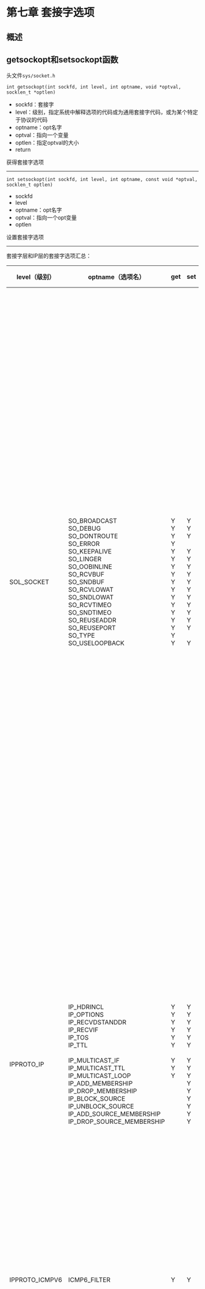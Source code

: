 # 第七章 套接字选项



## 概述



## getsockopt和setsockopt函数

头文件`sys/socket.h`

`int getsockopt(int sockfd, int level, int optname, void *optval, socklen_t *optlen)`

- sockfd：套接字
- level：级别，指定系统中解释选项的代码或为通用套接字代码，或为某个特定于协议的代码
- optname：opt名字
- optval：指向一个变量
- optlen：指定optval的大小
- return

获得套接字选项

---

`int setsockopt(int sockfd, int level, int optname, const void *optval, socklen_t optlen)`

- sockfd
- level
- optname：opt名字
- optval：指向一个opt变量
- optlen

设置套接字选项

---

套接字层和IP层的套接字选项汇总：

| level（级别）            | optname（选项名）                                            | get                                                          | set                                                          | 说明                                                         | 标志                                                         | 数据类型                                                     |
| ------------------------ | ------------------------------------------------------------ | :----------------------------------------------------------- | ------------------------------------------------------------ | ------------------------------------------------------------ | ------------------------------------------------------------ | :----------------------------------------------------------- |
| SOL_SOCKET               | SO_BROADCAST<br>SO_DEBUG<br>SO_DONTROUTE<br>SO_ERROR<br>SO_KEEPALIVE<br>SO_LINGER<br>SO_OOBINLINE<br>SO_RCVBUF<br>SO_SNDBUF<br>SO_RCVLOWAT<br>SO_SNDLOWAT<br>SO_RCVTIMEO<br>SO_SNDTIMEO<br>SO_REUSEADDR<br>SO_REUSEPORT<br>SO_TYPE<br>SO_USELOOPBACK | Y<br>Y<br>Y<br>Y<br>Y<br>Y<br>Y<br>Y<br>Y<br>Y<br>Y<br>Y<br>Y<br>Y<br>Y<br>Y<br>Y | Y<br>Y<br>Y<br><br>Y<br>Y<br>Y<br>Y<br>Y<br>Y<br>Y<br>Y<br>Y<br>Y<br>Y<br><br>Y | - 允许发送广播数据报<br>- 开启调试跟踪<br>- 绕过外出路由表查询<br>- 获取待处理错误并清除<br>- 周期性测试连接是否仍存活<br>- 若有数据待发送则延迟关闭<br>- 让接收到的带外数据继续在线留存<br>- 接收缓冲区大小<br>- 发送缓冲区大小<br>- 接收缓冲区低水位标记<br>- 发送缓冲区低水位标记<br>- 接收超时<br>- 发送超时<br>- 允许重用本地地址<br>- 允许重用本地端口<br>- 取得套接字类型<br>- 路由套接字取得所发送数据的副本 | Y<br>Y<br>Y<br><br>Y<br><br>Y<br><br><br><br><br><br>Y<br>Y<br><br>Y<br>Y | int<br>int<br>int<br>int<br>int<br>linger<br>int<br>int<br>int<br>int<br>int<br>timeval<br>timeval<br>int<br>int<br>int<br>int |
| IPPROTO_IP               | IP_HDRINCL<br>IP_OPTIONS<br>IP_RECVDSTANDDR<br>IP_RECVIF<br>IP_TOS<br>IP_TTL<br><br>IP_MULTICAST_IF<br>IP_MULTICAST_TTL<br>IP_MULTICAST_LOOP<br>IP_ADD_MEMBERSHIP<br>IP_DROP_MEMBERSHIP<br>IP_BLOCK_SOURCE<br>IP_UNBLOCK_SOURCE<br>IP_ADD_SOURCE_MEMBERSHIP<br>IP_DROP_SOURCE_MEMBERSHIP | Y<br>Y<br>Y<br>Y<br>Y<br>Y<br><br>Y<br>Y<br>Y<br/><br/><br/><br/><br/><br/><br/> | Y<br>Y<br>Y<br>Y<br>Y<br>Y<br><br>Y<br>Y<br>Y<br>Y<br>Y<br>Y<br>Y<br>Y<br>Y | - 随数据包含的IP首部<br>- IP首部选项<br>- 返回目的IP地址<br>- 返回接收接口索引<br>- 服务类型和优先权<br>- 存活时间<br><br>- 指定外出接口<br>- 指定外出TTL<br>- 指定是否环回<br>- 加入多播组<br>- 离开多播组<br>- 阻塞多播组<br>- 开通多播组<br>- 加入源特定多播组<br>- 离开源特定多播组 | Y<br><br>Y<br>Y<br><br><br><br><br><br><br><br><br><br><br><br><br> | int<br>(见正文)<br>int<br>int<br>int<br>int<br><br>in_addr{}<br>u_char<br>u_char<br>ip_mreq{}<br>ip_mreq{}<br>ip_mreq_source{}<br>ip_mreq_source{}<br>ip_mreq_source{}<br>ip_mreq_source{} |
| IPPROTO_ICMPV6           | ICMP6_FILTER                                                 | Y                                                            | Y                                                            | - 指定待传递的ICMPv6消息类型                                 |                                                              | ivmp6_filter{}                                               |
| IPPROTO_IPV6             | IPV6_CHECKSUM<br>IPV6_DONTFRAG<br>IPV6_NEXTHOP<br>IPV6_PATHMTU<br>IPV6_RECVDSTOPTS<br>IPV6_RECVHOPLIMIT<br>IPV6_RECVHOPOPTS<br>IPV6_RECVPATHMTU<br>IPV6_RECVPKTINFO<br>IPV6_RECVRTHDR<br>IPV6_RECVTCLASS<br>IPV6_UNICAST_HOPS<br>IPV6_USE_MIN_MTU<br>IPV6_V60NLY<br>IPV6_XXX<br><br>IPV6_MULTICAST_IP<br>IPV6_MULTICAST_HOPS<br>IPV6_MULTICAST_LOOP<br>IPV6_JOIN_GROUP<br>IPV6_LEAVE_GROUP | Y<br>Y<br>Y<br>Y<br>Y<br>Y<br>Y<br>Y<br>Y<br>Y<br>Y<br>Y<br>Y<br>Y<br>Y<br><br>Y<br>Y<br>Y<br><br><br> | Y<br>Y<br>Y<br><br>Y<br>Y<br>Y<br>Y<br>Y<br>Y<br>Y<br>Y<br>Y<br>Y<br>Y<br><br>Y<br>Y<br>Y<br>Y<br>Y | - 用于原始套接字的校验和字段偏移<br>- 丢弃大的分组而非将其分片<br>- 指定下一跳地址<br>- 获取当前路径MTU<br>接收目的地址选项<br>- 接收单播跳限<br>- 接收步跳选项<br>- 接收路径MTU<br>- 接收分组信息<br>- 接收源路径<br>- 接收流通类型<br>- 默认单播跳限<br>- 使用最小MTU<br>- 禁止v4兼容<br>- 粘附性辅助数据<br><br>- 指定外出接口<br>- 指定外出跳限<br>- 指定是否环回<br>- 加入多播组<br>- 离开多播组 | <br>Y<br><br><br>Y<br>Y<br>Y<br>Y<br>Y<br>Y<br>Y<br>Y<br>Y<br>Y<br>Y<br>Y<br><br><br>Y<br><br><br> | int<br>int<br>sockaddr_in6{}<br>ip6_mtuinfo{}<br>int<br>int<br>int<br>int<br>int<br>int<br>int<br>int<br>int<br>int<br>(见正文)<br><br>u_int<br>int<br>u_int<br>ipv6_mreq{}<br>ipv6_mreq{} |
| IPPROTO_IP或IPPROTO_IPV6 | MCAST_JOIN_GROUP<br>MCAST_LEAVE_GROUP<br>MCAST_BLOCK_SOURCE<br>MCAST_UNBLOCK_SOURCE<br>MCAST_JOIN_SOURCE_GROUP<br>MCAST_LEAVE_SOURCE_GROUP |                                                              | Y<br>Y<br>Y<br>Y<br>Y<br>Y                                   | - 加入多播组<br>- 离开多播组<br>- 阻塞多播源<br>- 开通多播源<br>- 加入源特定多播组<br>- 离开源特定多播组 |                                                              | group_req{}<br>group_source_req{}<br>group_source_req{}<br>group_source_req{}<br>group_source_req{}<br>group_source_req{} |

传输层的套接字选项汇总：

| level（级别） | optname（选项名）                                            | get                                                          | set                                                          | 说明                                                         | 标志                                                         | 数据类型                                                     |
| ------------- | ------------------------------------------------------------ | ------------------------------------------------------------ | ------------------------------------------------------------ | ------------------------------------------------------------ | ------------------------------------------------------------ | ------------------------------------------------------------ |
| IPPROTO_TCP   | TCP_MAXSEG<br>TCP_NODELAY                                    | Y<br>Y                                                       | Y<br>Y                                                       | - TCP最大分节大小<br>- 禁止Nagle算法                         | <br>Y                                                        | int<br>int                                                   |
| IPPROTO_SCTP  | SCTP_ADAPTION_LAYER<br>SCTP_ASSOCINFO<br>SCTP_AUTOCLOSE<br>SCTP_DEFAULT_SEND_PARAM<br>SCTP_DISABLE_FRAGMENTS<br>SCTP_EVENTS<br>SCTP_GET_PEER_ADDR_INFO<br>SCTP_I_WANT_MAPPED_V4_ADDR<br>SCTP_INITMSG<br>SCTP_MAXBURST<br>SCTP_MAXSEG<br>SCTP_NODELAY<br>SCTP_PEER_ADDR_PARAMS<br>SCTP_PRIMARY_ADDR<br>SCTP_RTOINFO<br>SCTP_SET_PEER_PRIMARY_ADDR<br>SCTP_STATUS | Y<br>t<br>Y<br>Y<br>Y<br>Y<br>t<br>Y<br>Y<br>Y<br>Y<br>Y<br>t<br>t<br>t<br><br>t | Y<br>Y<br>Y<br>Y<br>Y<br>Y<br><br>Y<br>Y<br>Y<br>Y<br>Y<br>Y<br>Y<br>Y<br>Y<br><br/> | - 适配层指示<br>- 检查并设置关联信息<br>- 自动关闭操作<br>- 默认发送参数<br>- SCTP分片<br>- 感兴趣事件的通知<br>- 获取对端地址状态<br>- 映射的v4地址<br>- 默认的INIT参数<br>- 最大猝发大小<br>- 最大分片大小<br>- 禁止Nagle算法<br>- 对端地址参数<br>- 主目的地址<br>- RTO信息<br>- 对端的主目的地址<br>- 获取关联状态 | <br><br><br><br>Y<br><br><br>Y<br><br><br><br>Y<br><br><br><br><br><br/> | sctp_setadaption{}<br>sctp_assocparams{}<br>int<br>sctp_sndrcvinfo{}<br>int<br>sctp_event_subscribe{}<br>sctp_paddrinfo{}<br>int<br>sctp_initmsg{}<br>int<br>int<br>int<br>sctp_paddrparams{}<br>sctp_setprim{}<br>sctp_rtoinfo{}<br>sctp_setpeerprim{}<br>sctp_status{} |



## 检查选项是否受支持并获取默认值

```c
#include "unp.h"
#include <netinet/tcp.h>

union val {
    int 						   i_val;
    long 						l_val;
    struct linger 		 linger_val;
    struct timeval    timeval_val;
} val;
static char *sock_str_flag(union val *, int);
static char *sock_str_int(union val *, int);
static char *sock_str_linger(union val *, int);
static char *sock_str_timeval(union val *, int);
struct sock_opts {
    const char *opt_str;
    int					opt_level;
    int 				opt_name;
    char			  *(*opt_val_str)(union val *, int);
} sock_opts[] = {
    { "SO_BROADCAST", SOL_SOCKET, SO_BROADCAST, sock_str_flag },
    { "SO_DEBUG", SOL_SOCKET, SO_DEBUG, sock_str_flag },
    { "SO_DONTROUTE", SOL_SOCKET, SO_DONTROUTE, sock_str_flag },
    { "SO_ERROR", SOL_SOCKET, SO_ERROR, sock_str_int },
    { "SO_KEEPALIVE", SOL_SOCKET, SO_KEEPAVLIE, sock_str_flag },
    { "SO_LINGER", SOL_SOCKET, SO_LINGER, sock_str_linger },
    { "SO_OOBINLINE", SOL_SOCKET, SO_OOBINLINE, sock_str_flag },
    { "SO_RCVBUF", SOL_SOCKET, SO_RCVBUF, sock_str_int },
    { "SO_SNDBUF", SOL_SOCKET, SO_SNDBUF, sock_str_int },
    { "SO_RCVLOWAT", SOL_SOCKET, SO_RCVLOWAT, sock_str_int },
    { "SO_SNDLOWAT", SOL_SOCKET, SO_SNDLOWAT, sock_str_int },
    { "SO_RCVTIMEO", SOL_SOCKET, SO_RCVTIMEO, sock_str_timeval },
    { "SO_SNDTIMEO", SOL_SOCKET, SO_SNDTIMEO, sock_str_timeval },
#ifdef SO_REUSEPORT
    { "SO_REUSEPORT", SOL_SOCKET, SO_REUSEPORT, sock_str_flag },
#else
    { "SO_RESUEPORT", 0, 0, NULL },
#endif
    { "SO_TYPE", SOL_SOCKET, SO_TYPE, sock_str_int },
    { "SO_USELOOPBACK", SOL_SOCKET, SO_USELOOPBACK, sock_str_flag },
    { "IP_TOS", IPPROTO_IP, IP_TOS, sock_str_int },
    { "IP_TTL", IPPROTO_IP, IP_TTL, sock_str_int },
    { "IPV6_DONTFRAG", IPPROTO_IPV6, IPV6_DONTGRAG, sock_str_flag },
    { "IPV6_UNICAST_HOPS", IPPROTO_IPV6, IPV6_UNICAST_HOPS, sock_str_int },
    { "IPV6_V6ONLY", IPPROTO_IPV6, IPV6_V6ONLY, sock_str_flag },
    { "TCP_MAXSEG", IPPROTO_TCP, TCP_MAXSEG, sock_str_int },
    { "TCP_NODELAY", IPPROTO_TCP, TCP_NODELAY, sock_str_flag },
    { "SCTP_AUTOCLOSE", IPPROTO_SCTP, SCTP_AUTOCLOSE, sock_str_int },
    { "SCTP_MAXBURST", IPPROTO_SCTP, SCTP_MAXBURST, sock_str_int },
    { "SCTP_MAXSEG", IPPROTO_SCTP, SCTP_MAXSEG, sock_str_int },
    { "SCTP_NODELAY", IPPROTO_SCTP, SCTP_DODELAY, sock_str_flag },
    { "NULL", 0, 0, NULL },
};

int
main(int argc, char **argv)
{
    int fd;
    socklen len;
    struct sock_opts *ptr;
    for (ptr = sock_opts; ptr->opt_str != NULL; ptr++) {
        printf("%s: ", ptr->opt_str);
        if (ptr->opt_val_str == NULL)
            printf("(undefined)\n");
        else {
            switch(ptr->opt_level) {
                case SOL_SOCKET:
                case IPPROTO_IP:
                case IPPROTO_TCP:
                    fd = Socket(AF_INET, SOCK_STREAM, 0);
                    break;
#iddef IPV6
                case IPPROTO_IPV6:
                    fd = Socket(AF_INET6, SOCK_STREAM, 0);
                    break;
#endif
#ifdef IPPROTO_SCTP
                case IPPROTO_SCTP:
                    fd = Socket(AF_INET, SOCK_SEQPACKET, IPPROTO_SCTP);
                    break;
#endif
                default:
                    err_quit("Can't create fd for level %d\n", ptr->opt_level);
				len = sizeof(val);
                if (getsockopt(fd, ptr->opt_level, ptr->opt_name, &val, &len) == -1) {
                    err_ret("getsockopt error");
                } else {
                    printf("default = %s\n", (*ptr->opt_val_str)(&val, len));
                }
                close(fd);
            }
        }
        exit(0);
    }
}
```



## 套接字状态

下面的套接字选项是由TCP已连接套接字从监听套接字继承来的：

- SO_DEBUG
- SO_DONTROUTE
- SO_KEEPALIVE
- SO_LINGER
- SO_OOBINLINE
- SO_RCVBUF
- SO_RCVLOWAT
- SO_SNDBUF
- SO_SNDLOWAT
- TCP_MAXSEG
- TCP_NODELAY



## 通用套接字选项

### SO_BROADCAST套接字选项

本选项开启或禁止进程发送广播信息的能力，应用进程在发送广播数据报之前必须设置本套接字选项。

### SO_DEBUG套接字选项

**仅由TCP支持**。当给一个TCP套接字开启本选项时，内核将为TCP在该套接字发送和接收的所有分组保留详细跟踪信息。

### SO_DONTROUTE套接字选项

外出的分组将绕过底层协议的正常路由机制，外出分组将被定向到适当的本地接口。

### SO_ERROR套接字选项

当一个套接字发生错误时，内核会将套接字的so_error（待处理错误， pending error）设置为格式`Exxx`的样式。内核以下面的方式之一立即通知进程这个错误：

- 如果进程阻塞在对该套接字的select调用上，那么无论是检查可读条件还是可写条件，select均返回并设置其中一个或所有两个条件。
- 如果进程使用信号驱动式`I/O`模型，那就给进程或进程组产生一个SIGIO信号。

### SO_KEEPALIVE套接字选项

给一个TCP套接字设置保持存活（keep-alive）选项后，如果2小时内在该套接字的任一方向上都没有数据交换，TCP就自动给对端发送一个保持存活探测分节（keep-alive probe）。它会导致以下三种情况之一：

- 对端以期望的ACK响应，在又经过2小时后，TCP将发送另一个探测分节。
- 对端以RST响应，它告知本端TCP：对端已崩溃且已重新启动；该套接字的待处理错误被设置为ECONNRESET，套接字本身被关闭。
- 对端对保持存活探测分节没有任何响应，该套接字的待处理错误就被设置为ETIMEOUT，套接字被关闭。

### SO_LINGER套接字选项

指定close函数对面向连接的协议如何操作，要求在用户进程与内核间传递如下结构：

头文件`sys/socket.h`

```c
struct linger {
    int l_onoff;
    int l_linger;
}
```

- `l-onoff`：
    - 0：关闭本选项，`l_linger`的值被忽略，close立即返回
    - 非0且`l_linger`为0：当close某个连接时TCP将中止该连接；即，TCP将丢弃保留在套接字发送缓冲区中的任何数据，并发送一个RST给对端，而没有通常的四分组连接终止序列
    - 非0且`l_linger`非0：当套接字关闭时内核将拖延一段时间，如果在发送缓冲区中仍残留有数据，那么进程将被投入睡眠，知道数据发送完且被确认或者延滞时间到
- `l_linger`：

检测各种TCP条件的方法：

| 情形                         | 对端进程崩溃                                                 | 对端主机崩溃                                                 | 对端主机不可达                                               |
| ---------------------------- | ------------------------------------------------------------ | ------------------------------------------------------------ | ------------------------------------------------------------ |
| 本端TCP正主动发送数据        | 对端TCP发送一个FIN，这通过使用select判断可读条件立即能检测出来。如果本端TCP发送另外一个分节，对端TCP就以RST响应。如果本端TCP收到RST之后应用进程仍试图写套接字，我们的套接字实现就给该进程发送一个SIGPIPE信号 | 本端TCP将超时，且套接字的待处理错误被设置为ETIMEDOUT         | 本端TCP将超时，且套接字的待处理错误被设置为EHOSTUNREACH      |
| 本端TCP正主动接收数据        | 对端TCP将发送一个FIN，我们将把它作为一个（可能是过早地）EOF读入 | 我们将停止接收数据                                           | 我们将停止接收数据                                           |
| 连接空闲，保持存活选项已设置 | 对端TCP发送一个FIN，这通过使用select判断可读条件立即能检测出来 | 在毫无动静2小时后，发送9个保持存活探测分节，然后套接字的待处理错误被设置为ETIMEDOUT | 在毫无动静2小时后，发送9个保持存活探测分节，然后套接字的待处理错误被设置为EHOSTUNREACH |
| 连接空闲，保持存活选项未设置 | 对端TCP发送一个FIN，这通过使用select判断可读条件立即能检测出来 | 无                                                           | 无                                                           |

![7-7](res/7-7.png)

![7-8](res/7-8.png)

![7-9](res/7-9.png)

![7-10](res/7-10.png)

![7-11](res/7-11.png)

shutdown和SO_LINGER各种情况的总结：

| 函数                              | 说明                                                         |
| --------------------------------- | ------------------------------------------------------------ |
| shutdown, SHUT_RD                 | 在套接字上不能再发出接收请求；进程仍可往套接字发送数据；套接字接收缓冲区中所有数据被丢弃；再接收到的任何数据由TCP丢弃；对套接字发送缓冲区没有任何影响。 |
| shutdown, SHUT_WR                 | 在套接字上不能再发出发送请求；进程仍可从套接诶子接收数据；套接字发送缓冲区中的内容被发送到对端，后跟正常的TCP连接终止序列（即发送FIN）；对套接字接收缓冲区无任何影响。 |
| close, l_onoff = 0（默认情况）    | 在套接字上不能再发出发送或接收请求：套接字发送缓冲区中的内容被发送到对端。如果描述符应用计数变为0，在发送完发送缓冲区中的数据后，跟以正常的TCP连接终止序列（即发送FIN）；套接字接收缓冲区中内容被丢弃。 |
| close, l_onoff = 1, l_linger = 0  | 在套接字上不能再发出发送或接收请求。如果描述符引用计数变为0：RST被发送到对端；连接的状态被设置为CLOSED（没有TIME_WAIT状态）；套接字发送缓冲区和套接字接收缓冲区中的数据被丢弃。 |
| close, l_onoff = 1, l_linger != 0 | 在套接字上不能再发出发送或接收请求；套接字发送缓冲区中的数据被发送到对端。如果描述符引用计数变为0：在发送完发送缓冲区中的数据后，跟以正常的TCP连接终止序列（即发送FIN）；套接字接收缓冲区中数据被丢弃；如果在连接变为CLOSED状态前延滞时间到，那么close返回EWOULDBLOCK错误。 |

### SO_OOBINLINE套接字选项

### SO_RCVBUF和SO_SNFBUF套接字选项

这两个套接字选项允许我们改变这两个缓冲区的默认大小。

根据TCP快速恢复算法的工作机制，TCP套接字缓冲区的大小至少为MSS值的4倍。

![7-13](res/7-13.png)

管道的容量称为带宽-延迟积（bandwidth-delay product），它通过将带宽（bit/s）和RTT（秒）相乘，再将结果由位转换为字节计算得到。

带宽是相应于两个端点之间最慢链路的值，是已知的。

例：RTT为60ms的一条T1链路（1536000 bit/s）的带宽-延迟积为11520字节，如果套接字缓冲区小于该值，管道将不会处于满状态。

### SO_RCVLOWAT和SO_SNDLOWAT套接字选项

接收低水位和发送低水位，由select函数使用；

### SO_RCVTIMEO和SO_SNDTIMEO套接字选项

接收超时和发送超时。

分别影响到5个输入函数：

- read
- readv
- recv
- recvfrom
- recvmsg

和5个输出函数：

- write
- writev
- send
- sendto
- sendmsg

### SO_REUSEADDR和SO_REUSEPORT套接字选项

SO_REUSEADDR套接字选项的4个用途：

- SO_REUSEADDR允许启动一个监听服务器并捆绑其众所周知的端口，即使以前建立的将该端口用作他们的本地端口的连接仍然存在。这个条件通常是这样碰到的：
    1. 启动一个监听服务器
    2. 连接请求到达，派生一个子进程来处理这个客户
    3. 监听服务器终止，但子进程继续为现有连接上的客户提供服务
    4. 重启监听服务器
    5. 重新绑定端口
- SO_REUSEADDR允许在同一端口上启动同一服务器的多个实例，只要每个实例捆绑一个不同的本地IP地址即可。
- SO_REUSEADDR允许单个进程捆绑同一个端口到多个套接字上，值啊摇每次捆绑指定不同的本地IP地址即可。
- SO_REUSEADDR允许完全重复的捆绑：当一个IP地址和端口已绑定到某个套接字上时，如果传输协议支持，同样的IP地址和端口还可以捆绑到另一个套接字上。一般来说本特性仅支持UDP套接字。

SO_REUSEPORT套接字选项的2个用途：

- 本选项允许完全重复的捆绑，不过只有在想要捆绑同一IP地址和端口的每个套接字都指定了本套接诶子选项才行。
- 如果被捆绑的IP地址是一个多播地址，那么SO_REUSEADDR和SO_REUSEPORT被认为是等效的。

### SO_TYPE套接字选项

本选项返回套接字的类型，返回的整数值是一个诸如SOCK_STREAM或SOCK_DGRAM之类的值。本选项通常由启动时继承了套接字的进程使用。

### SO_USELOOPBACK套接字选项

仅用于路由域（AF_ROUTE）的套接字，默认设置为打开。当打开时，相应套接诶子将接收在其上发送的任何数据报的一个副本。



## IPv4套接字选项

### IP_HDRINCL

当本选项开启时，我们构造完整的IP首部，下列情况除外：

- IP总是计算并存储IP首部校验和
- 如果我们将IP标识字段设置为0，内核将设置该字段
- 如果源IP地址是INADDR_ANY，IP将把它设置位外出接口的主IP地址
- 如何设置IP选项却绝于实现。有些实现取出我们预先使用IP_OPTIONS套接字选项设置的任何IP选项，把他们添加到我们构造的首部中，而其它实现则要求我们亲自在首部指定任何期望的IP选项。
- IP首部有些字段必须以主机字节序填写，有些字段必须以网络子节序填写，具体取决于实现。

### IP_OPTIONS

本选项的设置允许我们在IPv4首部中设置IP选项。

### IP_RECVDSTADDR

本选项导致所收到UDP数据报的目的IP地址由recvmsg函数作为辅助数据返回。

### IP_RECVIF

本选项导致所收到UDP数据报的接收接口索引由recvmsg函数作为辅助数据返回。

### IP_TOS

本选项允许我们为TCP,UDP或SCTP套接字设置IP首部中的服务类型字段(该字段包含DSCP和ECN子字段)。

### IP_TTL

使用本选项设置或获取系统用在从某个给定套接字发送的单播分组上的默认TTL值。



## ICMPv6套接字选项

### IVMP6_FILTER

本选项允许我们获取或设置一个`icmp6_filte`r结构，该结构指出256个可能的`ICMPv6`消息类型中哪些将由某个原始套接字传递给所在进程。



## IPv6套接字选项

### IPV6_CHECKSUM

### IPV6_DONTFRAG

### IPV6_NEXTHOP

### IPV6_PATHMTU

### IPV6_RECVDSTOPTS

### IPV6_RECVHOPLIMIT

### IPV6_RECVHOPOPTS

### IPV6_RECVPATHMTU

### IPV6_RECVPKTINFO

### IPV6_RECVRTHDR

### IPV6_RECVTCLASS

### IPV6_UNICAST_HOPS

### IPV6_USE_MIN_MTU

### IPV6_V6ONLY

### IPV6_XXX



## TCP套接字选项

### TCP_MAXSEG

### TCP_NODELAY



## SCTP套接字选项

### SCTP_ADAPTION_LAYER

### SCTP_ASSOCINFO

### SCTP_AUTOCLOSE

### SCTP_DEFAULT_SEND_PARAM

### SCTP_DISABLE_FRAGMENTS

### SCTP_EVENTS

### SCTP_GET_PEER_ADDR_INFO

### SCTP_I_WANT_MAPPED_V4_ADDR

### SCTP_INITMSG

### SCTP_MAXBURST

### SCTP_MAXSEG

### SCTP_NODELAY

### SCTP_PEER_ADDR_PARAMS

### SCTP_PRIMARY_ADDR

### SCTP_RTOINFO

### SCTP_SET_PEER_PRIMARY_ADDR

### SCTP_STATUS



## fcntl函数


